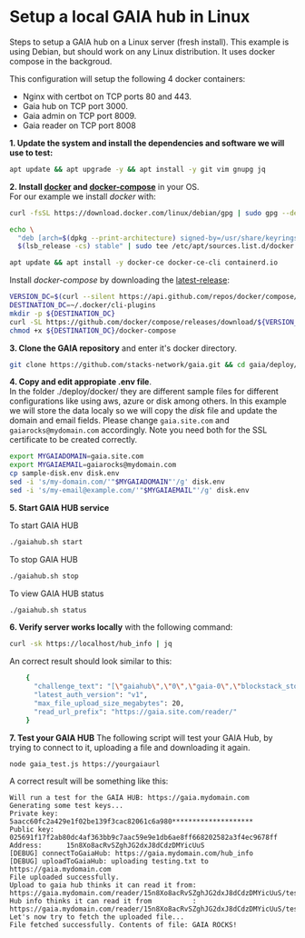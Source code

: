 # Setup a local GAIA hub in Linux

Steps to setup a GAIA hub on a Linux server (fresh install). This example is using Debian, but should work on any Linux distribution. It uses docker compose in the backgroud. 

This configuration will setup the following 4 docker containers:

* Nginx with certbot on TCP ports 80 and 443.
* Gaia hub on TCP port 3000.
* Gaia admin on TCP port 8009.
* Gaia reader on TCP port 8008

**1. Update the system and install the dependencies and software we will use to test:**

```bash
apt update && apt upgrade -y && apt install -y git vim gnupg jq
```

**2. Install [docker](https://docs.docker.com/engine/install/debian/) and [docker-compose](https://docs.docker.com/compose/cli-command/#install-on-linux)** in your OS.  
For our example we install *docker* with:
```bash
curl -fsSL https://download.docker.com/linux/debian/gpg | sudo gpg --dearmor -o /usr/share/keyrings/docker-archive-keyring.gpg

echo \
  "deb [arch=$(dpkg --print-architecture) signed-by=/usr/share/keyrings/docker-archive-keyring.gpg] https://download.docker.com/linux/debian \
  $(lsb_release -cs) stable" | sudo tee /etc/apt/sources.list.d/docker.list > /dev/null

apt update && apt install -y docker-ce docker-ce-cli containerd.io
```

Install *docker-compose* by downloading the [latest-release](https://github.com/docker/compose/releases):

```bash
VERSION_DC=$(curl --silent https://api.github.com/repos/docker/compose/releases/latest | jq .name -r)
DESTINATION_DC=~/.docker/cli-plugins
mkdir -p ${DESTINATION_DC}
curl -SL https://github.com/docker/compose/releases/download/${VERSION_DC}/docker-compose-linux-x86_64 -o ${DESTINATION_DC}/docker-compose
chmod +x ${DESTINATION_DC}/docker-compose
```
**3. Clone the GAIA repository** and enter it's docker directory.

```bash
git clone https://github.com/stacks-network/gaia.git && cd gaia/deploy/docker
```

**4. Copy and edit appropiate .env file**.  
In the folder ./deploy/docker/ they are different sample files for different configurations like using aws, azure or disk among others. In this example we will store the data localy so we will copy the *disk* file and update the domain and email fields. Please change `gaia.site.com` and `gaiarocks@mydomain.com` accordingly. Note you need both for the SSL certificate to be created correctly.

```bash
export MYGAIADOMAIN=gaia.site.com
export MYGAIAEMAIL=gaiarocks@mydomain.com
cp sample-disk.env disk.env
sed -i 's/my-domain.com/'"$MYGAIADOMAIN"'/g' disk.env
sed -i 's/my-email@example.com/'"$MYGAIAEMAIL"'/g' disk.env

```

**5. Start GAIA HUB service**

To start GAIA HUB

```bash
./gaiahub.sh start
```

To stop GAIA HUB

```bash
./gaiahub.sh stop
```

To view GAIA HUB status
```bash
./gaiahub.sh status
```



**6. Verify server works locally** with the following command:
```bash
curl -sk https://localhost/hub_info | jq
```
An correct result should look similar to this:
```bash
    {
      "challenge_text": "[\"gaiahub\",\"0\",\"gaia-0\",\"blockstack_storage_please_sign\"]",
      "latest_auth_version": "v1",
      "max_file_upload_size_megabytes": 20,
      "read_url_prefix": "https://gaia.site.com/reader/"
    }
```

**7. Test your GAIA HUB**
The following script will test your GAIA Hub, by trying to connect to it, uploading a file and downloading it again.

`node gaia_test.js https://yourgaiaurl`

A correct result will be something like this:
```
Will run a test for the GAIA HUB: https://gaia.mydomain.com
Generating some test keys...
Private key:  5aacc60fc2a429e1f02be139f3cac82061c6a980********************
Public key:   025691f17f2ab80dc4af363bb9c7aac59e9e1db6ae8ff668202582a3f4ec9678ff
Address:      15n8Xo8acRvSZghJG2dxJ8dCdzDMYicUuS
[DEBUG] connectToGaiaHub: https://gaia.mydomain.com/hub_info
[DEBUG] uploadToGaiaHub: uploading testing.txt to https://gaia.mydomain.com
File uploaded successfully.
Upload to gaia hub thinks it can read it from: https://gaia.mydomain.com/reader/15n8Xo8acRvSZghJG2dxJ8dCdzDMYicUuS/testing.txt
Hub info thinks it can read it from          : https://gaia.mydomain.com/reader/15n8Xo8acRvSZghJG2dxJ8dCdzDMYicUuS/testing.txt
Let's now try to fetch the uploaded file...
File fetched successfully. Contents of file: GAIA ROCKS!
```